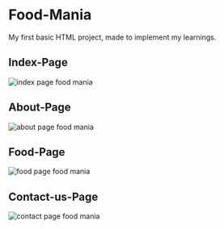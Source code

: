 # Food-Mania
My first basic HTML project, made to implement my learnings.
## Index-Page
![index page food mania](https://user-images.githubusercontent.com/88196245/152369126-60d5a2f7-c6bf-46da-82bd-d27501e971ca.png)
## About-Page
![about page food mania](https://user-images.githubusercontent.com/88196245/152369370-43ae4c9c-bc8e-479b-ab4b-f649a4eefb4b.png)
## Food-Page
![food page food mania](https://user-images.githubusercontent.com/88196245/152370390-7e7dc729-4ea0-4f8f-9dc3-75b22467daf6.png)
## Contact-us-Page
![contact page food mania](https://user-images.githubusercontent.com/88196245/152653839-a6615386-d5be-4490-bc35-b7947fa4c8d0.png)
